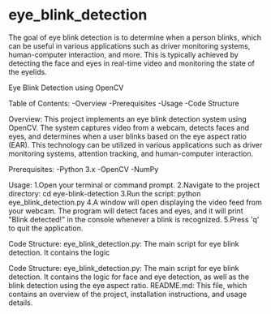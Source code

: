 # eye_blink_detection
The goal of eye blink detection is to determine when a person blinks, which can be useful in various applications such as driver monitoring systems, human-computer interaction, and more. This is typically achieved by detecting the face and eyes in real-time video and monitoring the state of the eyelids.

Eye Blink Detection using OpenCV

Table of Contents:
  -Overview
  -Prerequisites
  -Usage
  -Code Structure

Overview:
This project implements an eye blink detection system using OpenCV. The system captures video from a webcam, detects faces and eyes, and determines when a user blinks based on the eye aspect ratio (EAR). This technology can be utilized in various applications such as driver monitoring systems, attention tracking, and human-computer interaction.

Prerequisites:
  -Python 3.x
  -OpenCV
  -NumPy

Usage:
1.Open your terminal or command prompt.
2.Navigate to the project directory:
  cd eye-blink-detection
3.Run the script:
  python eye_blink_detection.py
4.A window will open displaying the video feed from your webcam. The program will detect faces and eyes, and it will print "Blink detected!" in the console whenever a blink is recognized.
5.Press 'q' to quit the application.

Code Structure:
eye_blink_detection.py: The main script for eye blink detection. It contains the logic

Code Structure:
  eye_blink_detection.py: The main script for eye blink detection. It contains the logic for face and eye detection, as well as the blink detection using the eye aspect ratio.
  README.md: This file, which contains an overview of the project, installation instructions, and usage details.
